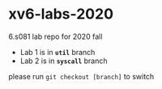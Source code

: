 # xv6-labs-2020
6.s081 lab repo for 2020 fall

+ Lab 1 is in __`util`__ branch
+ Lab 2 is in __`syscall`__ branch

please run `git checkout [branch]` to switch
